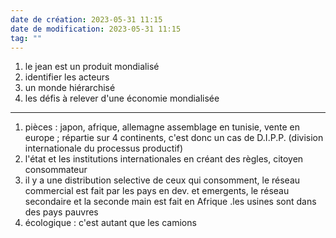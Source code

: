 ```yaml
---
date de création: 2023-05-31 11:15
date de modification: 2023-05-31 11:15
tag: ""
---
```

1. le jean est un produit mondialisé
2. identifier les acteurs
3. un monde hiérarchisé
4. les défis à relever d'une économie mondialisée

---
1. pièces :  japon, afrique, allemagne assemblage en tunisie, vente en europe ; répartie sur 4 continents, c'est donc un cas de D.I.P.P. (division internationale du processus productif)
2. l'état et les institutions internationales en créant des règles, citoyen consommateur
3. il y a une distribution selective de ceux qui consomment, le réseau commercial est fait par les pays en dev. et emergents, le réseau secondaire et la seconde main est fait en Afrique .les usines sont dans des pays pauvres
4. écologique : c'est autant que les camions